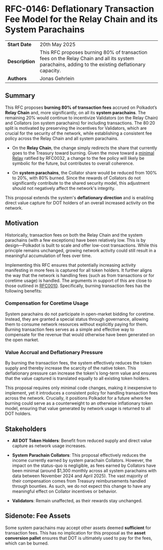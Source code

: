 # RFC-0146: Deflationary Transaction Fee Model for the Relay Chain and its System Parachains

|                 |                                                                                             |
| --------------- | ------------------------------------------------------------------------------------------- |
| **Start Date**  | 20th May 2025                                                            |
| **Description** | This RFC proposes burning 80% of transaction fees on the Relay Chain and all its system parachains, adding to the existing deflationary capacity.     |
| **Authors**     | Jonas Gehrlein                                                           |

## Summary

This RFC proposes **burning 80% of transaction fees** accrued on Polkadot’s **Relay Chain** and, more significantly, on all its **system parachains**. The remaining 20% would continue to incentivize Validators (on the Relay Chain) and Collators (on system parachains) for including transactions. The 80:20 split is motivated by preserving the incentives for Validators, which are crucial for the security of the network, while establishing a consistent fee policy across the Relay Chain and all system parachains.

* On the **Relay Chain**, the change simply redirects the share that currently goes to the Treasury toward burning. Given the move toward a [minimal Relay](https://polkadot-fellows.github.io/RFCs/approved/0032-minimal-relay.html) ratified by RFC0032, a change to the fee policy will likely be symbolic for the future, but contributes to overall coherence.

* On **system parachains**, the Collator share would be reduced from 100% to 20%, with 80% burned. Since the rewards of Collators do not significantly contribute to the shared security model, this adjustment should not negatively affect the network's integrity.

This proposal extends the system's **deflationary direction** and is enabling direct value capture for DOT holders of an overall increased activity on the network.

## Motivation

Historically, transaction fees on both the Relay Chain and the system parachains (with a few exceptions) have been relatively low. This is by design—Polkadot is built to scale and offer low-cost transactions. While this principle remains unchanged, growing network activity could still result in a meaningful accumulation of fees over time. 

Implementing this RFC ensures that potentially increasing activity manifesting in more fees is captured for all token holders. It further aligns the way that the network is handling fees (such as from transactions or for coretime usage) is handled. The arguments in support of this are close to those outlined in [RFC0010](https://polkadot-fellows.github.io/RFCs/approved/0010-burn-coretime-revenue.html). Specifically, burning transaction fees has the following benefits:

### Compensation for Coretime Usage

System parachains do not participate in open-market bidding for coretime. Instead, they are granted a special status through governance, allowing them to consume network resources without explicitly paying for them. Burning transaction fees serves as a simple and effective way to compensate for the revenue that would otherwise have been generated on the open market.

### Value Accrual and Deflationary Pressure

By burning the transaction fees, the system effectively reduces the token supply and thereby increase the scarcity of the native token. This deflationary pressure can increase the token's long-term value and ensures that the value captured is translated equally to all existing token holders.


This proposal requires only minimal code changes, making it inexpensive to implement, yet it introduces a consistent policy for handling transaction fees across the network. Crucially, it positions Polkadot for a future where fee burning could serve as a counterweight to an otherwise inflationary token model, ensuring that value generated by network usage is returned to all DOT holders.

## Stakeholders

* **All DOT Token Holders**: Benefit from reduced supply and direct value capture as network usage increases.

* **System Parachain Collators**: This proposal effectively reduces the income currently earned by system parachain Collators. However, the impact on the status-quo is negligible, as fees earned by Collators have been minimal (around $1,300 monthly across all system parachains with data between November 2024 and April 2025). The vast majority of their compensation comes from Treasury reimbursements handled through bounties. As such, we do not expect this change to have any meaningful effect on Collator incentives or behavior.

* **Validators**: Remain unaffected, as their rewards stay unchanged.


## Sidenote: Fee Assets

Some system parachains may accept other assets deemed **sufficient** for transaction fees. This has no implication for this proposal as the **asset conversion pallet** ensures that DOT is ultimately used to pay for the fees, which can be burned.